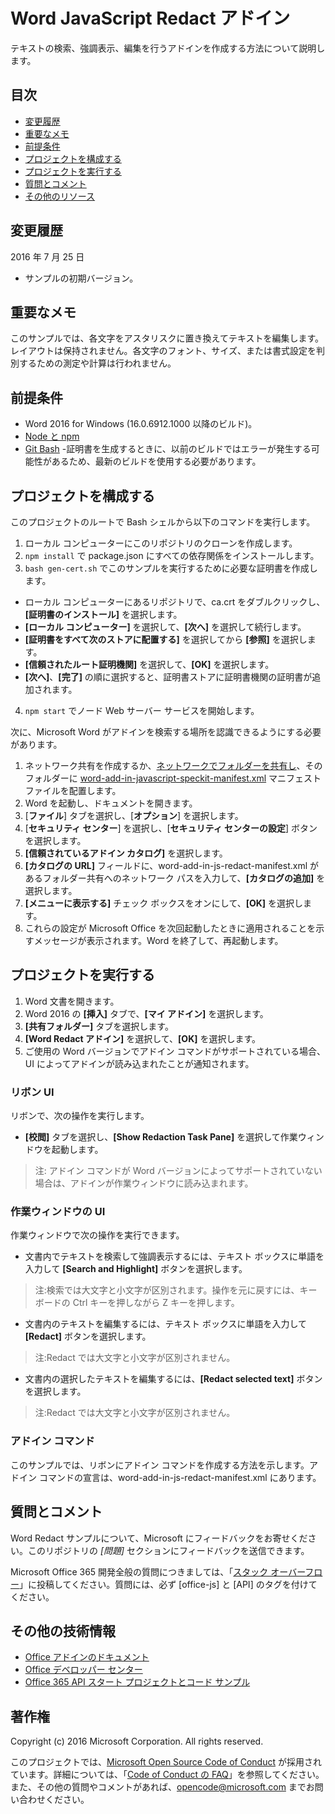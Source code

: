 # <a name="word--javascript-redact-add-in"></a>Word JavaScript Redact アドイン

テキストの検索、強調表示、編集を行うアドインを作成する方法について説明します。    

## <a name="table-of-contents"></a>目次
* [変更履歴](#change-history)
* [重要なメモ](#important-note)
* [前提条件](#prerequisites)
* [プロジェクトを構成する](#configure-the-project)
* [プロジェクトを実行する](#run-the-project)
* [質問とコメント](#questions-and-comments)
* [その他のリソース](#additional-resources)

## <a name="change-history"></a>変更履歴

2016 年 7 月 25 日
* サンプルの初期バージョン。

## <a name="important-note"></a>重要なメモ

このサンプルでは、各文字をアスタリスクに置き換えてテキストを編集します。レイアウトは保持されません。各文字のフォント、サイズ、または書式設定を判別するための測定や計算は行われません。

## <a name="prerequisites"></a>前提条件

* Word 2016 for Windows (16.0.6912.1000 以降のビルド)。
* [Node と npm](https://nodejs.org/en/)
* [Git Bash](https://git-scm.com/downloads) -証明書を生成するときに、以前のビルドではエラーが発生する可能性があるため、最新のビルドを使用する必要があります。

## <a name="configure-the-project"></a>プロジェクトを構成する

このプロジェクトのルートで Bash シェルから以下のコマンドを実行します。

1. ローカル コンピューターにこのリポジトリのクローンを作成します。
2. ```npm install``` で package.json にすべての依存関係をインストールします。
3. ```bash gen-cert.sh``` でこのサンプルを実行するために必要な証明書を作成します。 
* ローカル コンピューターにあるリポジトリで、ca.crt をダブルクリックし、**[証明書のインストール]** を選択します。 
* **[ローカル コンピューター]** を選択して、**[次へ]** を選択して続行します。 
* **[証明書をすべて次のストアに配置する]** を選択してから **[参照]** を選択します。  
* **[信頼されたルート証明機関]** を選択して、**[OK]** を選択します。 
* **[次へ]**、**[完了]** の順に選択すると、証明書ストアに証明書機関の証明書が追加されます。
4. ```npm start``` でノード Web サーバー サービスを開始します。

次に、Microsoft Word がアドインを検索する場所を認識できるようにする必要があります。

1. ネットワーク共有を作成するか、[ネットワークでフォルダーを共有し](https://technet.microsoft.com/ja-jp/library/cc770880.aspx)、そのフォルダーに [word-add-in-javascript-speckit-manifest.xml](word-add-in-javascript-speckit-manifest.xml) マニフェスト ファイルを配置します。
3. Word を起動し、ドキュメントを開きます。
4. [**ファイル**] タブを選択し、[**オプション**] を選択します。
5. [**セキュリティ センター**] を選択し、[**セキュリティ センターの設定**] ボタンを選択します。
6. **[信頼されているアドイン カタログ]** を選択します。
7. **[カタログの URL]** フィールドに、word-add-in-js-redact-manifest.xml があるフォルダー共有へのネットワーク パスを入力して、**[カタログの追加]** を選択します。
8. **[メニューに表示する]** チェック ボックスをオンにして、**[OK]** を選択します。
9. これらの設定が Microsoft Office を次回起動したときに適用されることを示すメッセージが表示されます。Word を終了して、再起動します。

## <a name="run-the-project"></a>プロジェクトを実行する

1. Word 文書を開きます。
2. Word 2016 の **[挿入]** タブで、**[マイ アドイン]** を選択します。
3. **[共有フォルダー]** タブを選択します。
4. **[Word Redact アドイン]** を選択して、**[OK]** を選択します。
5. ご使用の Word バージョンでアドイン コマンドがサポートされている場合、UI によってアドインが読み込まれたことが通知されます。

### <a name="ribbon-ui"></a>リボン UI

リボンで、次の操作を実行します。
* **[校閲]** タブを選択し、**[Show Redaction Task Pane]** を選択して作業ウィンドウを起動します。

 > 注: アドイン コマンドが Word バージョンによってサポートされていない場合は、アドインが作業ウィンドウに読み込まれます。

### <a name="task-pane-ui"></a>作業ウィンドウの UI

作業ウィンドウで次の操作を実行できます。
* 文書内でテキストを検索して強調表示するには、テキスト ボックスに単語を入力して **[Search and Highlight]** ボタンを選択します。
  
> 注:検索では大文字と小文字が区別されます。操作を元に戻すには、キーボードの Ctrl キーを押しながら Z キーを押します。

* 文書内のテキストを編集するには、テキスト ボックスに単語を入力して **[Redact]** ボタンを選択します。
  
> 注:Redact では大文字と小文字が区別されません。   

* 文書内の選択したテキストを編集するには、**[Redact selected text]** ボタンを選択します。
  
> 注:Redact では大文字と小文字が区別されません。       
  
### <a name="add-in-commands"></a>アドイン コマンド

このサンプルでは、リボンにアドイン コマンドを作成する方法を示します。アドイン コマンドの宣言は、word-add-in-js-redact-manifest.xml にあります。 

## <a name="questions-and-comments"></a>質問とコメント

Word Redact サンプルについて、Microsoft にフィードバックをお寄せください。このリポジトリの *[問題]* セクションにフィードバックを送信できます。

Microsoft Office 365 開発全般の質問につきましては、「[スタック オーバーフロー](http://stackoverflow.com/questions/tagged/office-js+API)」に投稿してください。質問には、必ず [office-js] と [API] のタグを付けてください。

## <a name="additional-resources"></a>その他の技術情報

* [Office アドインのドキュメント](https://msdn.microsoft.com/ja-jp/library/office/jj220060.aspx)
* [Office デベロッパー センター](http://dev.office.com/)
* [Office 365 API スタート プロジェクトとコード サンプル](http://msdn.microsoft.com/ja-jp/office/office365/howto/starter-projects-and-code-samples)

## <a name="copyright"></a>著作権
Copyright (c) 2016 Microsoft Corporation. All rights reserved.



このプロジェクトでは、[Microsoft Open Source Code of Conduct](https://opensource.microsoft.com/codeofconduct/) が採用されています。詳細については、「[Code of Conduct の FAQ](https://opensource.microsoft.com/codeofconduct/faq/)」を参照してください。また、その他の質問やコメントがあれば、[opencode@microsoft.com](mailto:opencode@microsoft.com) までお問い合わせください。
